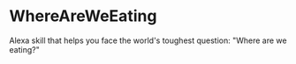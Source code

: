 # WhereAreWeEating
Alexa skill that helps you face the world's toughest question: "Where are we eating?"
